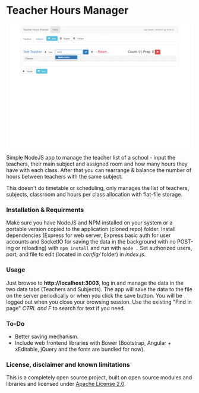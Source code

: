 # Teacher Hours Manager

![Screenshot](screen.gif)

Simple NodeJS app to manage the teacher list of a school - input the teachers, their main subject and assigned room and how many hours they have with each class. After that you can rearrange & balance the number of hours between teachers with the same subject.

This doesn't do timetable or scheduling, only manages the list of teachers, subjects, classroom and hours per class allocation with flat-file storage.

### Installation & Requirments
Make sure you have NodeJS and NPM installed on your system or a portable version copied to the application (cloned repo) folder. Install dependencies (Express for web server, Express basic auth for user accounts and SocketIO for saving the data in the background with no POST-ing or reloading) with `npm install` and run with `node .`
Set authorized users, port, and file to edit (located in _config/_ folder) in *index.js*.

### Usage
Just browse to **http://localhost:3003**, log in and manage the data in the two data tabs (Teachers and Subjects). The app will save the data to the file on the server periodically or when you click the save button. You will be logged out when you close your browsing session. Use the existing "Find in page" _CTRL and F_ to search for text if you need.
### To-Do
- Better saving mechanism.
- Include web frontend libraries with Bower (Bootstrap, Angular + xEditable, jQuery and the fonts are bundled for now).
### License, disclaimer and known limitations
This is a completely open source project, built on open source modules and libraries and licensed under [Apache License 2.0](https://www.apache.org/licenses/LICENSE-2.0.html).
